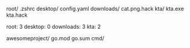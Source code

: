 root/
    .zshrc
    desktop/
        config.yaml
    downloads/
        cat.png.hack
        kta/
            kta.exe
            kta.hack

root: 3
    desktop: 0
    downloads: 3
       kta: 2
        

awesomeproject/
    go.mod
    go.sum
    cmd/

